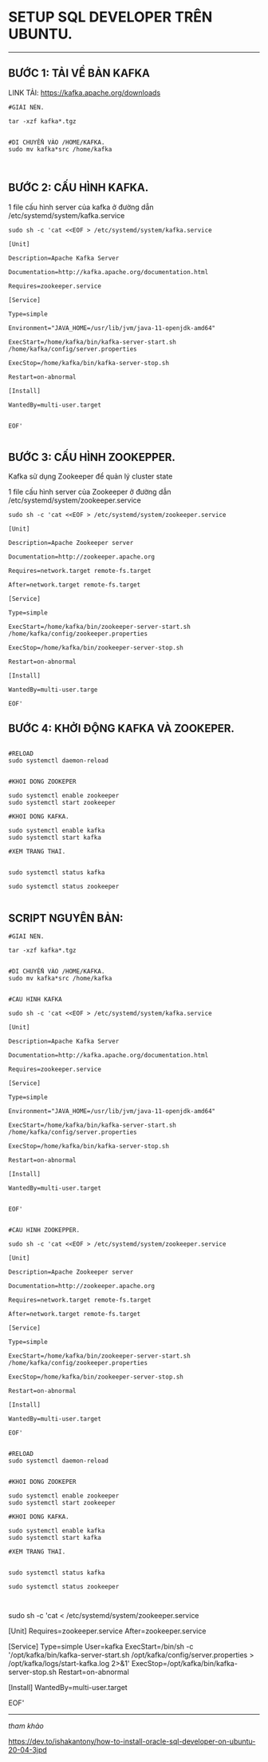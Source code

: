 # SETUP SQL DEVELOPER TRÊN UBUNTU.





---

## BƯỚC 1: TẢI VỀ BẢN KAFKA

LINK TẢI: https://kafka.apache.org/downloads




```
#GIẢI NÉN.

tar -xzf kafka*.tgz


#DI CHUYỂN VÀO /HOME/KAFKA.
sudo mv kafka*src /home/kafka



```


## BƯỚC 2: CẤU HÌNH KAFKA.


1 file cấu hình server của kafka ở đường dẫn /etc/systemd/system/kafka.service

```
sudo sh -c 'cat <<EOF > /etc/systemd/system/kafka.service

[Unit]

Description=Apache Kafka Server

Documentation=http://kafka.apache.org/documentation.html

Requires=zookeeper.service

[Service]

Type=simple

Environment="JAVA_HOME=/usr/lib/jvm/java-11-openjdk-amd64"

ExecStart=/home/kafka/bin/kafka-server-start.sh /home/kafka/config/server.properties

ExecStop=/home/kafka/bin/kafka-server-stop.sh

Restart=on-abnormal

[Install]

WantedBy=multi-user.target


EOF'


```


## BƯỚC 3: CẤU HÌNH ZOOKEPPER.

Kafka sử dụng Zookeeper để quản lý cluster state

1 file cấu hình server của Zookeeper ở đường dẫn /etc/systemd/system/zookeeper.service


```
sudo sh -c 'cat <<EOF > /etc/systemd/system/zookeeper.service

[Unit]
 
Description=Apache Zookeeper server
 
Documentation=http://zookeeper.apache.org
 
Requires=network.target remote-fs.target
 
After=network.target remote-fs.target
 
[Service]
 
Type=simple
 
ExecStart=/home/kafka/bin/zookeeper-server-start.sh /home/kafka/config/zookeeper.properties
 
ExecStop=/home/kafka/bin/zookeeper-server-stop.sh
 
Restart=on-abnormal
 
[Install]
 
WantedBy=multi-user.targe

EOF'

```


## BƯỚC 4: KHỞI ĐỘNG KAFKA VÀ ZOOKEPER.


```

#RELOAD
sudo systemctl daemon-reload


#KHOI DONG ZOOKEPER

sudo systemctl enable zookeeper
sudo systemctl start zookeeper

#KHOI DONG KAFKA.

sudo systemctl enable kafka
sudo systemctl start kafka

#XEM TRANG THAI.


sudo systemctl status kafka

sudo systemctl status zookeeper


```


## SCRIPT NGUYÊN BẢN:


```
#GIAI NEN.

tar -xzf kafka*.tgz


#DI CHUYỂN VÀO /HOME/KAFKA.
sudo mv kafka*src /home/kafka


#CAU HINH KAFKA

sudo sh -c 'cat <<EOF > /etc/systemd/system/kafka.service

[Unit]

Description=Apache Kafka Server

Documentation=http://kafka.apache.org/documentation.html

Requires=zookeeper.service

[Service]

Type=simple

Environment="JAVA_HOME=/usr/lib/jvm/java-11-openjdk-amd64"

ExecStart=/home/kafka/bin/kafka-server-start.sh /home/kafka/config/server.properties

ExecStop=/home/kafka/bin/kafka-server-stop.sh

Restart=on-abnormal

[Install]

WantedBy=multi-user.target


EOF'


#CAU HINH ZOOKEPPER.

sudo sh -c 'cat <<EOF > /etc/systemd/system/zookeeper.service

[Unit]
 
Description=Apache Zookeeper server
 
Documentation=http://zookeeper.apache.org
 
Requires=network.target remote-fs.target
 
After=network.target remote-fs.target
 
[Service]
 
Type=simple
 
ExecStart=/home/kafka/bin/zookeeper-server-start.sh /home/kafka/config/zookeeper.properties
 
ExecStop=/home/kafka/bin/zookeeper-server-stop.sh
 
Restart=on-abnormal
 
[Install]
 
WantedBy=multi-user.target

EOF'


#RELOAD
sudo systemctl daemon-reload


#KHOI DONG ZOOKEPER

sudo systemctl enable zookeeper
sudo systemctl start zookeeper

#KHOI DONG KAFKA.

sudo systemctl enable kafka
sudo systemctl start kafka

#XEM TRANG THAI.


sudo systemctl status kafka

sudo systemctl status zookeeper



```


sudo sh -c 'cat <<EOF > /etc/systemd/system/zookeeper.service

[Unit]
Requires=zookeeper.service
After=zookeeper.service

[Service]
Type=simple
User=kafka
ExecStart=/bin/sh -c '/opt/kafka/bin/kafka-server-start.sh /opt/kafka/config/server.properties > /opt/kafka/logs/start-kafka.log 2>&1'
ExecStop=/opt/kafka/bin/kafka-server-stop.sh
Restart=on-abnormal

[Install]
WantedBy=multi-user.target

EOF'







---

*tham khảo*

https://dev.to/ishakantony/how-to-install-oracle-sql-developer-on-ubuntu-20-04-3jpd



